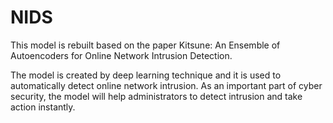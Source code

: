 # NIDS

This model is rebuilt based on the paper Kitsune: An Ensemble of Autoencoders for Online Network Intrusion Detection.

The model is created by deep learning technique and it is used to automatically detect online network intrusion. As an important part of cyber security, the model will help administrators to detect intrusion and take action instantly. 

